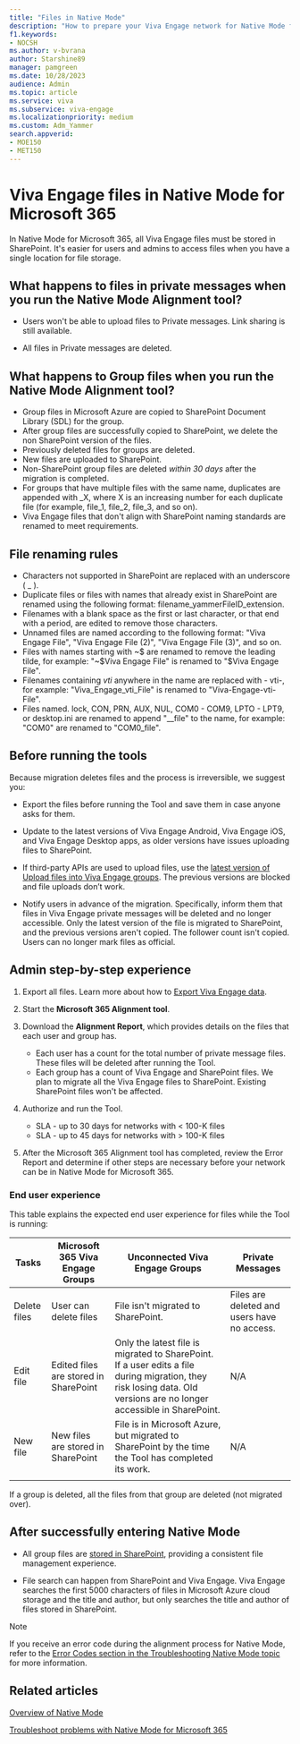 ```yaml
---
title: "Files in Native Mode"
description: "How to prepare your Viva Engage network for Native Mode for Microsoft 365."
f1.keywords:
- NOCSH
ms.author: v-bvrana
author: Starshine89
manager: pamgreen
ms.date: 10/28/2023
audience: Admin
ms.topic: article
ms.service: viva
ms.subservice: viva-engage
ms.localizationpriority: medium
ms.custom: Adm_Yammer
search.appverid: 
- MOE150
- MET150
---
```


# Viva Engage files in Native Mode for Microsoft 365

In Native Mode for Microsoft 365, all Viva Engage files must be stored in SharePoint. It's easier for users and admins to access files when you have a single location for file storage.

## What happens to files in private messages when you run the Native Mode Alignment tool?

- Users won't be able to upload files to Private messages. Link sharing is still available.

- All files in Private messages are deleted.

## What happens to Group files when you run the Native Mode Alignment tool?

- Group files in Microsoft Azure are copied to SharePoint Document Library (SDL) for the group.
- After group files are successfully copied to SharePoint, we delete the non SharePoint version of the files.
- Previously deleted files for groups are deleted.
- New files are uploaded to SharePoint.
- Non-SharePoint group files are deleted *within 30 days* after the migration is completed.
- For groups that have multiple files with the same name, duplicates are appended with _X, where X is an increasing number for each duplicate file (for example, file_1, file_2, file_3, and so on).
- Viva Engage files that don't align with SharePoint naming standards are renamed to meet requirements.

## File renaming rules

- Characters not supported in SharePoint are replaced with an underscore ( _ ).
- Duplicate files or files with names that already exist in SharePoint are renamed using the following format: filename_yammerFileID_extension.
- Filenames with a blank space as the first or last character, or that end with a period, are edited to remove those characters.
- Unnamed files are named according to the following format: "Viva Engage File", "Viva Engage File (2)", "Viva Engage File (3)", and so on.
- Files with names starting with \~$ are renamed to remove the leading tilde, for example: "~$Viva Engage File" is renamed to "$Viva Engage File".
- Filenames containing _vti_ anywhere in the name are replaced with - vti-, for example: "Viva_Engage_vti_File" is renamed to "Viva-Engage-vti-File".
- Files named. lock, CON, PRN, AUX, NUL, COM0 - COM9, LPTO - LPT9, or desktop.ini are renamed to append "__file" to the name, for example: "COM0" are renamed to "COM0_file". 

## Before running the tools

Because migration deletes files and the process is irreversible, we suggest you:

- Export the files before running the Tool and save them in case anyone asks for them.

- Update to the latest versions of Viva Engage Android, Viva Engage iOS, and Viva Engage Desktop apps, as older versions have issues uploading files to SharePoint.

- If third-party APIs are used to upload files, use the [latest version of Upload files into Viva Engage groups](https://developer.yammer.com/v1.0/docs/upload-files-into-yammer-groups). The previous versions are blocked and file uploads don’t work.

- Notify users in advance of the migration. Specifically, inform them that files in Viva Engage private messages will be deleted and no longer accessible. Only the latest version of the file is migrated to SharePoint, and the previous versions aren't copied. The follower count isn't copied. Users can no longer mark files as official.

## Admin step-by-step experience

1. Export all files. Learn more about how to [Export Viva Engage data](../manage-security-and-compliance/export-viva-engage-enterprise-data.md#find-and-delete-specific-messages-or-files).

2. Start the **Microsoft 365 Alignment tool**.

3. Download the **Alignment Report**, which provides details on the files that each user and group has.

   - Each user has a count for the total number of private message files. These files will be deleted after running the Tool.
   - Each group has a count of Viva Engage and SharePoint files. We plan to migrate all the Viva Engage files to SharePoint. Existing SharePoint files won't be affected.

4. Authorize and run the Tool.

   - SLA - up to 30 days for networks with < 100-K files
   - SLA - up to 45 days for networks with > 100-K files

5. After the Microsoft 365 Alignment tool has completed, review the Error Report and determine if other steps are necessary before your network can be in Native Mode for Microsoft 365.

### End user experience

This table explains the expected end user experience for files while the Tool is running:

|Tasks|Microsoft 365 Viva Engage Groups|Unconnected Viva Engage Groups|Private Messages|
|-----|------------------------|-------------------------|----------------|
|Delete files|User can delete files|File isn't migrated to SharePoint.|Files are deleted and users have no access.|
|Edit file|Edited files are stored in SharePoint|Only the latest file is migrated to SharePoint. If a user edits a file during migration, they risk losing data. Old versions are no longer accessible in SharePoint.|N/A|
|New file|New files are stored in SharePoint|File is in Microsoft Azure, but migrated to SharePoint by the time the Tool has completed its work.|N/A|
||||

If a group is deleted, all the files from that group are deleted (not migrated over).

## After successfully entering Native Mode

- All group files are [stored in SharePoint](https://go.microsoft.com/fwlink/?linkid=2111253), providing a consistent file management experience.

- File search can happen from SharePoint and Viva Engage. Viva Engage searches the first 5000 characters of files in Microsoft Azure cloud storage and the title and author, but only searches the title and author of files stored in SharePoint.

> [!NOTE]
> If you receive an error code during the alignment process for Native Mode, refer to the [Error Codes section in the Troubleshooting Native Mode topic](../troubleshoot-problems/troubleshoot-native-mode.md#error-codes) for more information.

## Related articles

[Overview of Native Mode](../overview-native-mode.md)

[Troubleshoot problems with Native Mode for Microsoft 365](../troubleshoot-problems/troubleshoot-native-mode.md)
